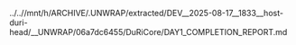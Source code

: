 ../..//mnt/h/ARCHIVE/.UNWRAP/extracted/DEV__2025-08-17__1833__host-duri-head/__UNWRAP/06a7dc6455/DuRiCore/DAY1_COMPLETION_REPORT.md